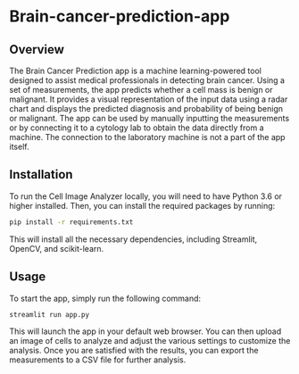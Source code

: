 # Brain-cancer-prediction-app
## Overview
The Brain Cancer Prediction app is a machine learning-powered tool designed to assist medical professionals in detecting brain cancer. Using a set of measurements, the app predicts whether a cell mass is benign or malignant. It provides a visual representation of the input data using a radar chart and displays the predicted diagnosis and probability of being benign or malignant. The app can be used by manually inputting the measurements or by connecting it to a cytology lab to obtain the data directly from a machine. The connection to the laboratory machine is not a part of the app itself.
## Installation
To run the Cell Image Analyzer locally, you will need to have Python 3.6 or higher installed. Then, you can install the required packages by running:

```bash
pip install -r requirements.txt
```
This will install all the necessary dependencies, including Streamlit, OpenCV, and scikit-learn.

## Usage
To start the app, simply run the following command:

```bash
streamlit run app.py
```

This will launch the app in your default web browser. You can then upload an image of cells to analyze and adjust the various settings to customize the analysis. Once you are satisfied with the results, you can export the measurements to a CSV file for further analysis.

